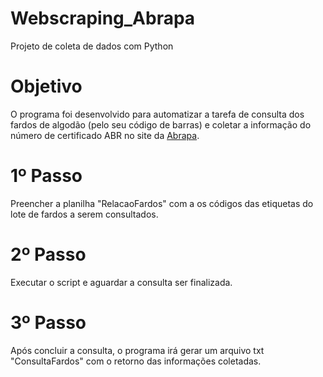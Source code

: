 # Webscraping_Abrapa
 Projeto de coleta de dados com Python

# Objetivo
 O programa foi desenvolvido para automatizar a tarefa de consulta dos fardos de algodão (pelo seu código de barras) e coletar a informação do número de certificado ABR no site da [Abrapa](https://www.abrapa.com.br/Paginas/default.aspx).


# 1º Passo
 Preencher a planilha "RelacaoFardos" com a os códigos das etiquetas do lote de fardos a serem consultados.

# 2º Passo
 Executar o script e aguardar a consulta ser finalizada.

# 3º Passo
Após concluir a consulta, o programa irá gerar um arquivo txt "ConsultaFardos" com o retorno das informações coletadas.